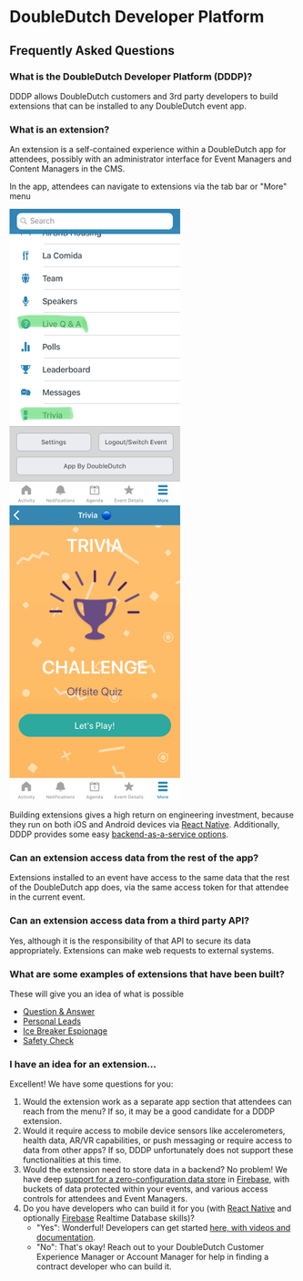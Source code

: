 # DoubleDutch Developer Platform

## Frequently Asked Questions

### What is the DoubleDutch Developer Platform (DDDP)?

DDDP allows DoubleDutch customers and 3rd party developers to build extensions that can be
installed to any DoubleDutch event app.

### What is an extension?

An extension is a self-contained experience within a DoubleDutch app for attendees, possibly
with an administrator interface for Event Managers and Content Managers in the CMS.

In the app, attendees can navigate to extensions via the tab bar or "More" menu

![extensions in menu](./images/nav-extensions.png)
![trivia extension](./images/trivia.png)

Building extensions gives a high return on engineering investment, because they run on
both iOS and Android devices via [React Native][react-native]. Additionally, DDDP provides some
easy [backend-as-a-service options][firebase-connector].

### Can an extension access data from the rest of the app?

Extensions installed to an event have access to the same data that the rest of the DoubleDutch
app does, via the same access token for that attendee in the current event.

### Can an extension access data from a third party API?

Yes, although it is the responsibility of that API to secure its data appropriately. Extensions
can make web requests to external systems.

### What are some examples of extensions that have been built?

These will give you an idea of what is possible

- [Question & Answer](https://content.doubledutch.me/blog/increase-session-engagement-with-live-qa)
- [Personal Leads](https://content.doubledutch.me/blog/digitize-your-business-card-with-personal-lead-scanning)
- [Ice Breaker Espionage](https://content.doubledutch.me/blog/start-your-next-event-with-ice-breaker-espionage)
- [Safety Check](https://content.doubledutch.me/blog/have-peace-of-mind-with-safety-check)

### I have an idea for an extension...

Excellent! We have some questions for you:

1. Would the extension work as a separate app section that attendees can reach from the menu?
   If so, it may be a good candidate for a DDDP extension.
2. Would it require access to mobile device sensors like accelerometers, health data, AR/VR
   capabilities, or push messaging or require access to data from other apps?  If so, DDDP
   unfortunately does not support these functionalities at this time.
3. Would the extension need to store data in a backend?
   No problem! We have deep
  [support for a zero-configuration data store][firebase-connector]
  in [Firebase][firebase], with buckets of data protected within your events, and various
  access controls for attendees and Event Managers.
4. Do you have developers who can build it for you (with
   [React Native][react-native] and optionally
   [Firebase][firebase] Realtime Database skills)?
   - "Yes": Wonderful! Developers can get started
     [here, with videos and documentation](./rn).
   - "No": That's okay!  Reach out to your DoubleDutch Customer Experience Manager or Account
     Manager for help in finding a contract developer who can build it.

[react-native]: https://facebook.github.io/react-native/
[firebase]: https://firebase.google.com/
[firebase-connector]: https://www.npmjs.com/package/@doubledutch/firebase-connector
